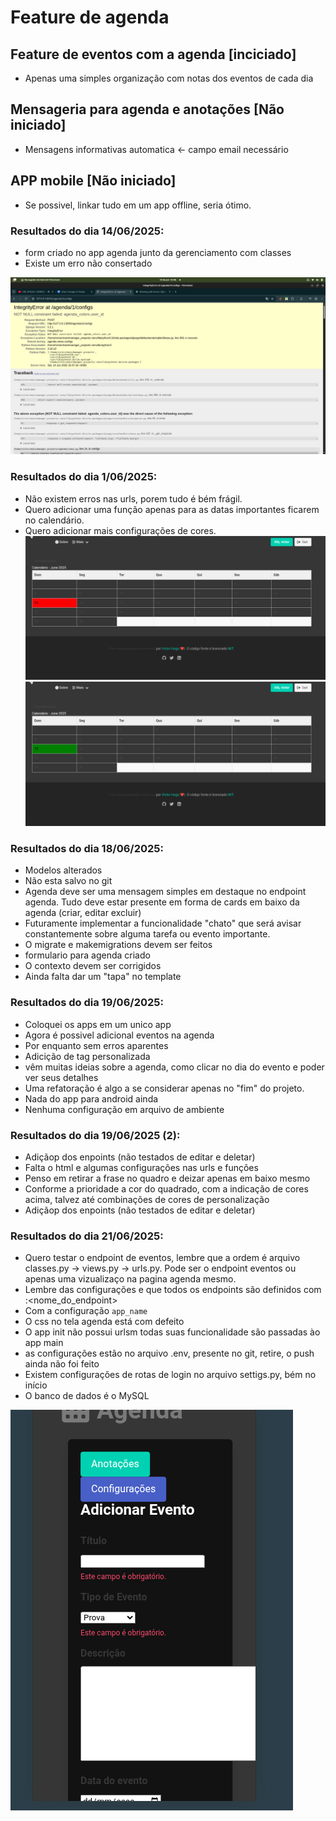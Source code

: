 
# Feature de agenda
## Feature de eventos com a agenda [inciciado]
- Apenas uma simples organização com notas dos eventos de cada dia

## Mensageria para agenda e anotações [Não iniciado]
- Mensagens informativas automatica <- campo email necessário

## APP mobile [Não iniciado]
- Se possivel, linkar tudo em um app offline, seria ótimo.


### Resultados do dia 14/06/2025:
- form criado no app agenda junto da gerenciamento com classes
- Existe um erro não consertado

![imagem log 1](img-1.png)

### Resultados do dia 1/06/2025:
- Não existem erros nas urls, porem tudo é bém frágil.
- Quero adicionar uma função apenas para as datas importantes ficarem no calendário.
- Quero adicionar mais configurações de cores.
![imagem log 1](img-2.png)
![imagem log 1](img-3.png)

### Resultados do dia 18/06/2025:
- Modelos alterados
- Não esta salvo no git
- Agenda deve ser uma mensagem simples em destaque no endpoint agenda.
Tudo deve estar presente em forma de cards em baixo da agenda (criar, editar excluir)
- Futuramente implementar a funcionalidade "chato" que será avisar constantemente sobre alguma
tarefa ou evento importante.
- O migrate e makemigrations devem ser feitos
- formulario para agenda criado
- O contexto devem ser corrigidos
- Ainda falta dar um "tapa" no template


### Resultados do dia 19/06/2025:
- Coloquei os apps em um unico app
- Agora é possivel adicional eventos na agenda
- Por enquanto sem erros aparentes
- Adicição de tag personalizada
- vêm muitas ideias sobre a agenda, como clicar no dia do evento e poder ver seus detalhes
- Uma refatoração é algo a se considerar apenas no "fim" do projeto.
- Nada do app para android ainda
- Nenhuma configuração em arquivo de ambiente


### Resultados do dia 19/06/2025 (2):
- Adiçãop dos enpoints (não testados de editar e deletar)
- Falta o html e algumas configurações nas urls e funções
- Penso em retirar a frase no quadro e deizar apenas em baixo mesmo
- Conforme a prioridade a cor do quadrado, com a indicação de cores acima,
talvez até combinações de cores de personalização
- Adiçãop dos enpoints (não testados de editar e deletar)

### Resultados do dia 21/06/2025:
- Quero testar o endpoint de eventos, lembre que a ordem é arquivo classes.py -> views.py -> urls.py.
Pode ser o endpoint eventos ou apenas uma vizualizaço na pagina agenda mesmo.
- Lembre das configurações e que todos os endpoints são definidos com <app>:<nome_do_endpoint>
- Com a configuração `app_name`
- O css no tela agenda está com defeito
- O app init não possui urlsm todas suas funcionalidade são passadas ào app main
- as configurações estão no arquivo .env, presente no git, retire, o push ainda não foi feito
- Existem configurações de rotas de login no arquivo settigs.py, bém no início
- O banco de dados é o MySQL

![imagem log 1](img-4.png)
